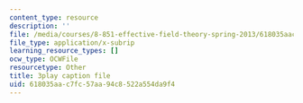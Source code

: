 ```yaml
---
content_type: resource
description: ''
file: /media/courses/8-851-effective-field-theory-spring-2013/618035aac7fc57aa94c8522a554da9f4_HKkSPqCOmD0.vtt
file_type: application/x-subrip
learning_resource_types: []
ocw_type: OCWFile
resourcetype: Other
title: 3play caption file
uid: 618035aa-c7fc-57aa-94c8-522a554da9f4
---
```

